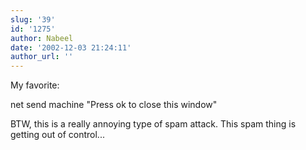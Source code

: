 ```yaml
---
slug: '39'
id: '1275'
author: Nabeel
date: '2002-12-03 21:24:11'
author_url: ''
---
```

My favorite:

net send machine "Press ok to close this window"

BTW, this is a really annoying type of spam attack.  This spam thing is getting out of control...
